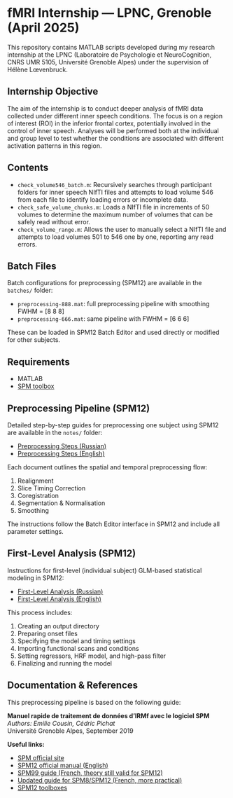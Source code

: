 # fMRI Internship — LPNC, Grenoble (April 2025)

This repository contains MATLAB scripts developed during my research internship at the LPNC (Laboratoire de Psychologie et NeuroCognition, CNRS UMR 5105, Université Grenoble Alpes) under the supervision of Hélène Lœvenbruck.

## Internship Objective

The aim of the internship is to conduct deeper analysis of fMRI data collected under different inner speech conditions. The focus is on a region of interest (ROI) in the inferior frontal cortex, potentially involved in the control of inner speech. Analyses will be performed both at the individual and group level to test whether the conditions are associated with different activation patterns in this region.

## Contents

- `check_volume546_batch.m`: Recursively searches through participant folders for inner speech NIfTI files and attempts to load volume 546 from each file to identify loading errors or incomplete data.
- `check_safe_volume_chunks.m`: Loads a NIfTI file in increments of 50 volumes to determine the maximum number of volumes that can be safely read without error.
- `check_volume_range.m`: Allows the user to manually select a NIfTI file and attempts to load volumes 501 to 546 one by one, reporting any read errors.

## Batch Files

Batch configurations for preprocessing (SPM12) are available in the `batches/` folder:

- `preprocessing-888.mat`: full preprocessing pipeline with smoothing FWHM = [8 8 8]
- `preprocessing-666.mat`: same pipeline with FWHM = [6 6 6]

These can be loaded in SPM12 Batch Editor and used directly or modified for other subjects.

## Requirements

- MATLAB
- [SPM toolbox](https://www.fil.ion.ucl.ac.uk/spm/software/)

## Preprocessing Pipeline (SPM12)

Detailed step-by-step guides for preprocessing one subject using SPM12 are available in the `notes/` folder:

- [Preprocessing Steps (Russian)](notes/preprocessing_steps(rus).md)
- [Preprocessing Steps (English)](notes/preprocessing_steps(eng).md)

Each document outlines the spatial and temporal preprocessing flow:
1. Realignment
2. Slice Timing Correction
3. Coregistration
4. Segmentation & Normalisation
5. Smoothing

The instructions follow the Batch Editor interface in SPM12 and include all parameter settings.

## First-Level Analysis (SPM12)

Instructions for first-level (individual subject) GLM-based statistical modeling in SPM12:

- [First-Level Analysis (Russian)](notes/first_lvl_analysis(rus).md)
- [First-Level Analysis (English)](notes/first_lvl_analysis(eng).md)

This process includes:
1. Creating an output directory  
2. Preparing onset files  
3. Specifying the model and timing settings  
4. Importing functional scans and conditions  
5. Setting regressors, HRF model, and high-pass filter  
6. Finalizing and running the model

## Documentation & References

This preprocessing pipeline is based on the following guide:

**Manuel rapide de traitement de données d’IRMf avec le logiciel SPM**  
*Authors: Emilie Cousin, Cédric Pichat*  
Université Grenoble Alpes, September 2019

**Useful links:**
- [SPM official site](http://www.fil.ion.ucl.ac.uk/spm/)
- [SPM12 official manual (English)](http://www.fil.ion.ucl.ac.uk/spm/doc/)
- [SPM99 guide (French, theory still valid for SPM12)](http://irmfmrs.free.fr/IMG/pdf/spm99doc.pdf)
- [Updated guide for SPM8/SPM12 (French, more practical)](http://irmfmrs.free.fr/spip.php?article166)
- [SPM12 toolboxes](http://www.fil.ion.ucl.ac.uk/spm/ext/)
